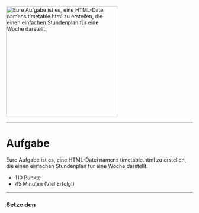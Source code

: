 <img src="https://m.media-amazon.com/images/I/61LzKmY1K7L._SY466_.jpg" alt="Eure Aufgabe ist es, eine HTML-Datei namens timetable.html zu erstellen, die einen einfachen Stundenplan für eine Woche darstellt." width="300"/>

---
# Aufgabe
Eure Aufgabe ist es, eine HTML-Datei namens timetable.html zu erstellen, die einen einfachen Stundenplan für eine Woche darstellt.
* 110 Punkte
* 45 Minuten (Viel Erfolg!)

---
### Setze den <title> Tag auf 'Timetable' (5 Punkte)
#### Set the title tag to 'Timetable'

###### Hilfe
* [Spickzettel](https://www.w3schools.com/tags/tag_title.asp) 


---
### HTML-Datei namens timetable.html mit HTML-Tabelle erstellen (5 Punkte)
#### HTML file must contain a table tag

###### Hilfe
* [Spickzettel](https://www.w3schools.com/tags/tag_table.asp) 


---
### Tabelle mit Tabellenüberschrift 'Weekly Timetable' erstellen (10 Punkte)
#### Include a table caption titled 'Weekly Timetable'

###### Hilfe
* [Spickzettel](https://www.w3schools.com/tags/tag_caption.asp) 


---
### Setze die ID der Tabelle auf 'weekly-timetable' (5 Punkte)
#### Set the table ID to 'weekly-timetable'

###### Hilfe
* [Spickzettel](https://www.w3schools.com/html/html_id.asp) 


---
### Erstelle eine Zeile für die Wochentage (10 Punkte)
#### Create a row for the weekdays

###### Hilfe
* [Spickzettel](https://www.w3schools.com/tags/tag_tr.asp) 


---
### Erstelle mind. 10 Zellen für die Stunden und Fächer  (20 Punkte)
#### Create at least 10 cells for hours and subjects

###### Hilfe
* [Spickzettel](https://www.w3schools.com/tags/tag_td.asp) 


---
### Setze die Stunden- und Fächerinformationen (20 Punkte)
#### Set the hour and subject information

##### Unteraufgaben
* Erstelle die erste TD-Zelle mit 'Hour 1' usw.
##### Unteraufgaben
* In der nächsten Spalte fange mit 'Subject 1' an
###### Hilfe
* [Spickzettel](https://www.w3schools.com/tags/tag_td.asp) 


---
### Füge Tage zur Wochenüberschrift hinzu (15 Punkte)
#### Add days to the weekly header

###### Hilfe
* [Spickzettel](https://www.w3schools.com/tags/tag_th.asp) 


---
### Stundenfarben (20 Punkte)
#### Hour colors

###### Hilfe
* [Spickzettel](https://www.w3schools.com/html/html_colors.asp) 


---
